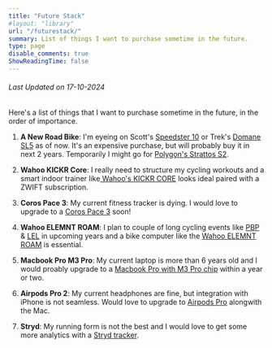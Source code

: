 ```yaml
---
title: "Future Stack"
#layout: "library"
url: "/futurestack/"
summary: List of things I want to purchase sometime in the future.
type: page
disable_comments: true
ShowReadingTime: false
---
```


###### *Last Updated on 17-10-2024*



Here's a list of things that I want to purchase sometime in the future, in the order of importance.


1. **A New Road Bike**: I'm eyeing on Scott's [Speedster 10](https://www.scott-sports.com/in/en/product/scott-speedster-10-bike) or Trek's [Domane SL5](https://www.trekbikes.com/in/en_IN/bikes/road-bikes/performance-road-bikes/domane/domane-sl/domane-sl-5/p/28311/) as of now. It's an expensive purchase, but will probably buy it in next 2 years. Temporarily I might go for [Polygon's Strattos S2](https://www.polygonbikes.com/strattos-s2/).

2. **Wahoo KICKR Core**: I really need to structure my cycling workouts and a smart indoor trainer like[ Wahoo's KICKR CORE](https://geni.us/rsh-wahoo-kickr-core) looks ideal paired with a ZWIFT subscription. 

3. **Coros Pace 3**: My current fitness tracker is dying. I would love to upgrade to a [Coros Pace 3](https://geni.us/rs-coros-pace-3) soon!

4. **Wahoo ELEMNT ROAM**: I plan to couple of long cycling events like [PBP](https://en.wikipedia.org/wiki/Paris%E2%80%93Brest%E2%80%93Paris) & [LEL](https://en.wikipedia.org/wiki/London%E2%80%93Edinburgh%E2%80%93London) in upcoming years and a bike computer like the [Wahoo ELEMNT ROAM](https://geni.us/rsh-coros-pace-2) is essential.

5. **Macbook Pro M3 Pro**: My current laptop is more than 6 years old and I would proably upgrade to a [Macbook Pro with M3 Pro chip](https://geni.us/rs-macbook-pro-m3) within a year or two.

6. **Airpods Pro 2**: My current headphones are fine, but integration with iPhone is not seamless. Would love to upgrade to [Airpods Pro](https://geni.us/rsh-airpods-pro2) alongwith the Mac. 

7. **Stryd**: My running form is not the best and I would love to get some more analytics with a [Stryd tracker](https://www.stryd.com/gl/en).


